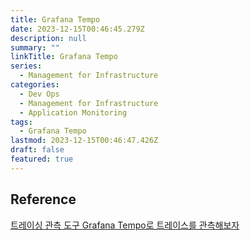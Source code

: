 ```yaml
---
title: Grafana Tempo
date: 2023-12-15T00:46:45.279Z
description: null
summary: ""
linkTitle: Grafana Tempo
series:
  - Management for Infrastructure
categories:
  - Dev Ops
  - Management for Infrastructure
  - Application Monitoring
tags:
  - Grafana Tempo
lastmod: 2023-12-15T00:46:47.426Z
draft: false
featured: true
---
```


## Reference

[트레이싱 관측 도구 Grafana Tempo로 트레이스를 관측해보자](https://nangman14.tistory.com/69)
